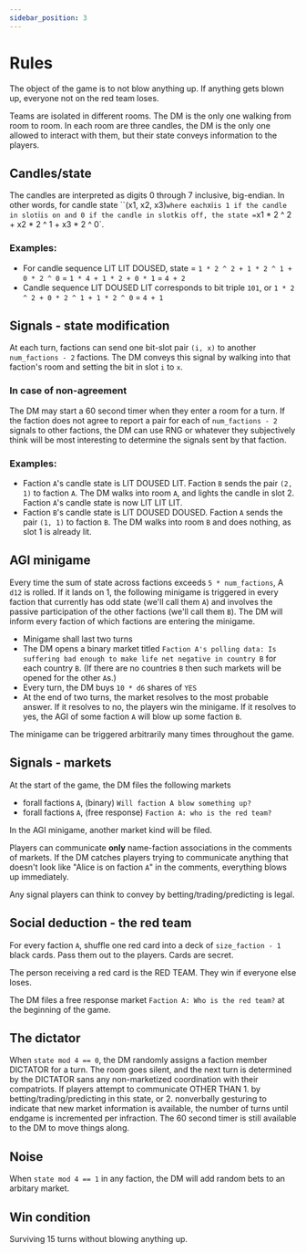 ```yaml
---
sidebar_position: 3
---
```


# Rules

The object of the game is to not blow anything up. If anything gets blown up, everyone not on the red team loses. 

Teams are isolated in different rooms. The DM is the only one walking from room to room. In each room are three candles, the DM is the only one allowed to interact with them, but their state conveys information to the players. 

## Candles/state

The candles are interpreted as digits 0 through 7 inclusive, big-endian. In other words, for candle state ``(x1, x2, x3)` where each `xi` is 1 if the candle in slot `i` is on and 0 if the candle in slot `k` is off, the state = `x1 * 2 ^ 2 + x2 * 2 ^ 1 + x3 * 2 ^ 0`. 

### Examples: 
- For candle sequence LIT LIT DOUSED, state = `1 * 2 ^ 2 + 1 * 2 ^ 1 + 0 * 2 ^ 0` = `1 * 4 + 1 * 2 + 0 * 1` = `4 + 2`
- Candle sequence LIT DOUSED LIT corresponds to bit triple `101`, or `1 * 2 ^ 2 + 0 * 2 ^ 1 + 1 * 2 ^ 0` = `4 + 1` 

## Signals - state modification

At each turn, factions can send one bit-slot pair `(i, x)` to another `num_factions - 2` factions. The DM conveys this signal by walking into that faction's room and setting the bit in slot `i` to `x`. 

### In case of non-agreement

The DM may start a 60 second timer when they enter a room for a turn. If the faction does not agree to report a pair for each of `num_factions - 2` signals to other factions, the DM can use RNG or whatever they subjectively think will be most interesting to determine the signals sent by that faction. 

### Examples: 
- Faction `A`'s candle state is LIT DOUSED LIT. Faction `B` sends the pair `(2, 1)` to faction `A`. The DM walks into room `A`, and lights the candle in slot 2. Faction `A`'s candle state is now LIT LIT LIT.
- Faction `B`'s candle state is LIT DOUSED DOUSED. Faction `A` sends the pair `(1, 1)` to faction `B`. The DM walks into room `B` and does nothing, as slot 1 is already lit. 

## AGI minigame

Every time the sum of state across factions exceeds `5 * num_factions`, A `d12` is rolled. If it lands on 1, the following minigame is triggered in every faction that currently has odd state (we'll call them `A`) and involves the passive participation of the other factions (we'll call them `B`). The DM will inform every faction of which factions are entering the minigame. 

- Minigame shall last two turns
- The DM opens a binary market titled `Faction A's polling data: Is suffering bad enough to make life net negative in country B` for each country `B`. (If there are no countries `B` then such markets will be opened for the other `A`s.)
- Every turn, the DM buys `10 * d6` shares of `YES`
- At the end of two turns, the market resolves to the most probable answer. If it resolves to no, the players win the minigame. If it resolves to yes, the AGI of some faction `A` will blow up some faction `B`.

The minigame can be triggered arbitrarily many times throughout the game. 

## Signals - markets

At the start of the game, the DM files the following markets

- forall factions `A`, (binary) `Will faction A blow something up?`
- forall factions `A`, (free response) `Faction A: who is the red team?`

In the AGI minigame, another market kind will be filed. 

Players can communicate **only** name-faction associations in the comments of markets. If the DM catches players trying to communicate anything that doesn't look like "Alice is on faction `A`" in the comments, everything blows up immediately. 

Any signal players can think to convey by betting/trading/predicting is legal. 

## Social deduction - the red team

For every faction `A`, shuffle one red card into a deck of `size_faction - 1` black cards. Pass them out to the players. Cards are secret. 

The person receiving a red card is the RED TEAM. They win if everyone else loses. 

The DM files a free response market `Faction A: Who is the red team?` at the beginning of the game. 

## The dictator

When `state mod 4 == 0`, the DM randomly assigns a faction member DICTATOR for a turn. The room goes silent, and the next turn is determined by the DICTATOR sans any non-marketized coordination with their compatriots. If players attempt to communicate OTHER THAN 1. by betting/trading/predicting in this state, or 2. nonverbally gesturing to indicate that new market information is available, the number of turns until endgame is incremented per infraction. The 60 second timer is still available to the DM to move things along. 

## Noise

When `state mod 4 == 1` in any faction, the DM will add random bets to an arbitary market. 

## Win condition

Surviving 15 turns without blowing anything up. 

